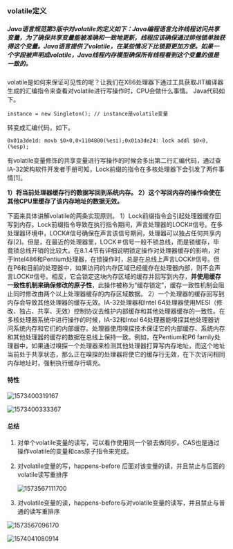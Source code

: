 ###  volatile定义

#####  Java语言规范第3版中对volatile的定义如下：Java编程语言允许线程访问共享变量，为了确保共享变量能被准确和一致地更新，线程应该确保通过排他锁单独获得这个变量。Java语言提供了volatile，在某些情况下比锁要更加方便。如果一个字段被声明成volatile，Java线程内存模型确保所有线程看到这个变量的值是一致的。

volatile是如何来保证可见性的呢？让我们在X86处理器下通过工具获取JIT编译器生成的汇编指令来查看对volatile进行写操作时，CPU会做什么事情。
Java代码如下。

```  
instance = new Singleton(); // instance是volatile变量
```

转变成汇编代码，如下。

``` 
0x01a3de1d: movb $0×0,0×1104800(%esi);0x01a3de24: lock addl $0×0,(%esp);
```



有volatile变量修饰的共享变量进行写操作的时候会多出第二行汇编代码，通过查IA-32架构软件开发者手册可知，Lock前缀的指令在多核处理器下会引发了两件事情[1]。

**1）将当前处理器缓存行的数据写回到系统内存。
2）这个写回内存的操作会使在其他CPU里缓存了该内存地址的数据无效。**

下面来具体讲解volatile的两条实现原则。
1）Lock前缀指令会引起处理器缓存回写到内存。Lock前缀指令导致在执行指令期间，声言处理器的LOCK#信号。在多处理器环境中，LOCK#信号确保在声言该信号期间，处理器可以独占任何共享内存[2]。但是，在最近的处理器里，LOCK＃信号一般不锁总线，而是锁缓存，毕竟锁总线开销的比较大。在8.1.4节有详细说明锁定操作对处理器缓存的影响，对于Intel486和Pentium处理器，在锁操作时，总是在总线上声言LOCK#信号。但在P6和目前的处理器中，如果访问的内存区域已经缓存在处理器内部，则不会声言LOCK#信号。相反，它会锁定这块内存区域的缓存并回写到内存，**并使用缓存一致性机制来确保修改的原子性**，此操作被称为“缓存锁定”，缓存一致性机制会阻止同时修改由两个以上处理器缓存的内存区域数据。
2）一个处理器的缓存回写到内存会导致其他处理器的缓存无效。IA-32处理器和Intel 64处理器使用MESI（修改、独占、共享、无效）控制协议去维护内部缓存和其他处理器缓存的一致性。在多核处理器系统中进行操作的时候，IA-32和Intel 64处理器能嗅探其他处理器访问系统内存和它们的内部缓存。处理器使用嗅探技术保证它的内部缓存、系统内存和其他处理器的缓存的数据在总线上保持一致。例如，在Pentium和P6 family处理器中，如果通过嗅探一个处理器来检测其他处理器打算写内存地址，而这个地址当前处于共享状态，那么正在嗅探的处理器将使它的缓存行无效，在下次访问相同内存地址时，强制执行缓存行填充。

#### 特性

![1573400319167](D:\笔记\面试题\java锁\assets\1573400319167.png)

![1573400333367](D:\笔记\面试题\java锁\assets\1573400333367.png)

#### 总结

1. 对单个volatile变量的读写，可以看作使用同一个锁去做同步。CAS也是通过操作volatile的变量和cas原子指令来完成。

2. 对volatile变量的写，happens-before 后面对该变量的读，并且禁止与后面的volatile读写重排序

   ![1573567111700](D:\笔记\面试题\java锁\assets\1573567111700.png)

3. 对volatile变量的读，happens-before与对volatile变量的读写，并且禁止与普通的读写重排序

![1573567096170](D:\笔记\面试题\java锁\assets\1573567096170.png)

![1574041080914](D:\笔记\面试题\java锁\assets\1574041080914.png)


